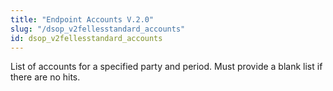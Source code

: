 ```yaml
---
title: "Endpoint Accounts V.2.0"
slug: "/dsop_v2fellesstandard_accounts"
id: dsop_v2fellesstandard_accounts
---
```


List of accounts for a specified party and period. Must provide a blank list if there are no hits.

